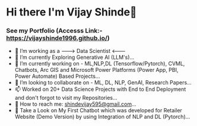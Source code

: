 # Hi there I'm Vijay Shinde👋
### See my Portfolio (Accesss Link:- https://vijayshinde1996.github.io/)
- 🤔 I’m working as a ---> Data Scientist <---
- 🌱 I’m currently Exploring Generative AI (LLM's)...
- 🔭 I’m currently working on - ML,NLP,DL (Tensorflow/Pytorch), CVML, Chatbots, Arc GIS and Microsoft Power Platforms (Power App, PBI, Power Automate) Based Projects...
- 👯 I’m looking to collaborate on - ML, DL, NLP, GenAI, Research Papers...
- 📫 Worked on 20+ Data Science Projects with End to End Deployment and don't forgot to visit my Repositories...
- 💬 How to reach me: shindevijay595@gmail.com...
- 🔭 Take a Look on My First Chatbot which was developed for Retailer Website (Demo Version) by using Integration of NLP and DL (Pytorch)...
